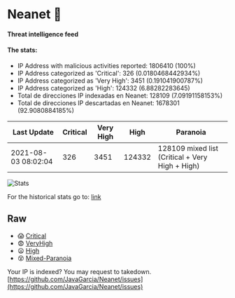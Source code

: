 # Neanet :hocho:
#### Threat intelligence feed
#### The stats:

- IP Address with malicious activities reported: 1806410 (100%)
- IP Address categorized as 'Critical':  326 (0.0180468442934%)
- IP Address categorized as 'Very High':  3451 (0.191041900787%)
- IP Address categorized as 'High':  124332 (6.88282283645)
- Total de direcciones IP indexadas en Neanet:  128109 (7.09191158153%)
- Total de direcciones IP descartadas en Neanet:  1678301 (92.9080884185%)

| Last Update | Critical | Very High | High | Paranoia |
| --- | --- | --- | --- | --- |
| 2021-08-03 08:02:04 | 326 | 3451 | 124332 | 128109 mixed list (Critical + Very High + High)|

![Stats](https://docs.google.com/spreadsheets/d/e/2PACX-1vSnaNMIXVabIpDJjufMlzH7poXnshF3mgd8Is1g9ytUEzVsP5my4Trn8f-xkoLLQ38xpL3HtmUexLo6/pubchart?oid=501124687&format=image)

For the historical stats go to: [link](/stats.csv)
## Raw
- :scream: [Critical](https://raw.githubusercontent.com/JavaGarcia/Neanet/master/blacklists/neanet_critical.txt)
- :fearful: [VeryHigh](https://raw.githubusercontent.com/JavaGarcia/Neanet/master/blacklists/neanet_veryHigh.txtt)
- :frowning: [High](https://raw.githubusercontent.com/JavaGarcia/Neanet/master/blacklists/neanet_high.txt)
- :dizzy_face: [Mixed-Paranoia](https://raw.githubusercontent.com/JavaGarcia/Neanet/master/blacklists/neanet_all.txt)


Your IP is indexed? You may request to takedown. [https://github.com/JavaGarcia/Neanet/issues](https://github.com/JavaGarcia/Neanet/issues)

































































































































































































































































































































































































































































































































































































































































































































































































































































































































































































































































































































































































































































































































































































































































































































































































































































































































































































































































































































































































































































































































































































































































































































































































































































































































































































































































































































































































































































































































































































































































































































































































































































































































































































































































































































































































































































































































































































































































































































































































































































































































































































































































































































































































































































































































































































































































































































































































































































































































































































































































































































































































































































































































































































































































































































































































































































































































































































































































































































































































































































































































































































































































































































































































































































































































































































































































































































































































































































































































































































































































































































































































































































































































































































































































































































































































































































































































































































































































































































































































































































































































































